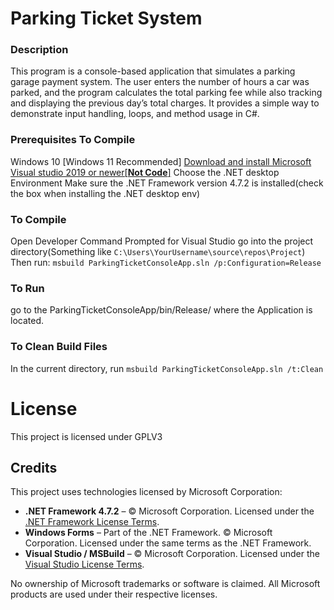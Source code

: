 # Parking Ticket System

### Description
This program is a console-based application that simulates a parking garage payment system. The user enters the number of hours a car was parked, and the program calculates the total parking fee while also tracking and displaying the previous day’s total charges. It provides a simple way to demonstrate input handling, loops, and method usage in C#.

### Prerequisites To Compile
Windows 10 [Windows 11 Recommended]
[Download and install Microsoft Visual studio 2019 or newer[**Not Code**]](https://visualstudio.microsoft.com/downloads/)
Choose the  .NET desktop Environment
Make sure the .NET Framework version 4.7.2 is installed(check the box when installing the .NET desktop env)

### To Compile
Open Developer Command Prompted for Visual Studio
go into the project directory(Something like `C:\Users\YourUsername\source\repos\Project`)
Then run: `msbuild ParkingTicketConsoleApp.sln /p:Configuration=Release`
### To Run
go to the ParkingTicketConsoleApp/bin/Release/ where the Application is located.

### To Clean Build Files
In the current directory, run `msbuild ParkingTicketConsoleApp.sln /t:Clean`

# License
This project is licensed under GPLV3

## Credits
This project uses technologies licensed by Microsoft Corporation:
- **.NET Framework 4.7.2** – © Microsoft Corporation. Licensed under the [.NET Framework License Terms](https://dotnet.microsoft.com/en-us/download/dotnet-framework/net472).
- **Windows Forms** – Part of the .NET Framework. © Microsoft Corporation. Licensed under the same terms as the .NET Framework.
- **Visual Studio / MSBuild** – © Microsoft Corporation. Licensed under the [Visual Studio License Terms](https://visualstudio.microsoft.com/license-terms/).

No ownership of Microsoft trademarks or software is claimed. All Microsoft products are used under their respective licenses.

